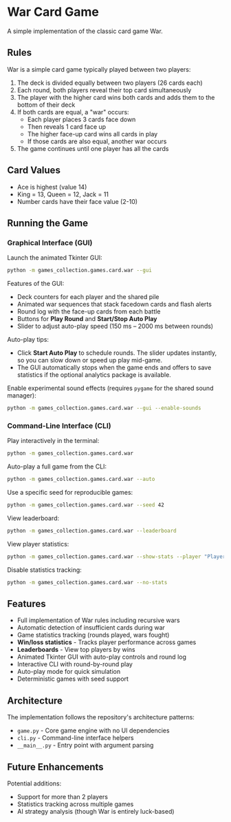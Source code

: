 # War Card Game

A simple implementation of the classic card game War.

## Rules

War is a simple card game typically played between two players:

1. The deck is divided equally between two players (26 cards each)
1. Each round, both players reveal their top card simultaneously
1. The player with the higher card wins both cards and adds them to the bottom of their deck
1. If both cards are equal, a "war" occurs:
   - Each player places 3 cards face down
   - Then reveals 1 card face up
   - The higher face-up card wins all cards in play
   - If those cards are also equal, another war occurs
1. The game continues until one player has all the cards

## Card Values

- Ace is highest (value 14)
- King = 13, Queen = 12, Jack = 11
- Number cards have their face value (2-10)

## Running the Game

### Graphical Interface (GUI)

Launch the animated Tkinter GUI:

```bash
python -m games_collection.games.card.war --gui
```

Features of the GUI:

- Deck counters for each player and the shared pile
- Animated war sequences that stack facedown cards and flash alerts
- Round log with the face-up cards from each battle
- Buttons for **Play Round** and **Start/Stop Auto Play**
- Slider to adjust auto-play speed (150 ms – 2000 ms between rounds)

Auto-play tips:

- Click **Start Auto Play** to schedule rounds. The slider updates instantly, so you can slow down or speed up play
  mid-game.
- The GUI automatically stops when the game ends and offers to save statistics if the optional analytics package is
  available.

Enable experimental sound effects (requires `pygame` for the shared sound manager):

```bash
python -m games_collection.games.card.war --gui --enable-sounds
```

### Command-Line Interface (CLI)

Play interactively in the terminal:

```bash
python -m games_collection.games.card.war
```

Auto-play a full game from the CLI:

```bash
python -m games_collection.games.card.war --auto
```

Use a specific seed for reproducible games:

```bash
python -m games_collection.games.card.war --seed 42
```

View leaderboard:

```bash
python -m games_collection.games.card.war --leaderboard
```

View player statistics:

```bash
python -m games_collection.games.card.war --show-stats --player "Player 1"
```

Disable statistics tracking:

```bash
python -m games_collection.games.card.war --no-stats
```

## Features

- Full implementation of War rules including recursive wars
- Automatic detection of insufficient cards during war
- Game statistics tracking (rounds played, wars fought)
- **Win/loss statistics** - Tracks player performance across games
- **Leaderboards** - View top players by wins
- Animated Tkinter GUI with auto-play controls and round log
- Interactive CLI with round-by-round play
- Auto-play mode for quick simulation
- Deterministic games with seed support

## Architecture

The implementation follows the repository's architecture patterns:

- `game.py` - Core game engine with no UI dependencies
- `cli.py` - Command-line interface helpers
- `__main__.py` - Entry point with argument parsing

## Future Enhancements

Potential additions:

- Support for more than 2 players
- Statistics tracking across multiple games
- AI strategy analysis (though War is entirely luck-based)
